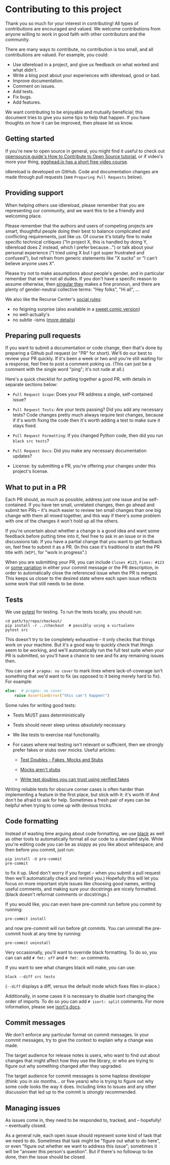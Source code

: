 # Contributing to this project

Thank you so much for your interest in contributing! All types of contributions are encouraged and valued. We welcome contributions from anyone willing to work in good faith with other contributors and the community.

There are many ways to contribute, no contribution is too small, and all contributions are valued. For example, you could:

- Use idlereload in a project, and give us feedback on what worked and what
  didn't.
- Write a blog post about your experiences with idlereload, good or bad.
- Improve documentation.
- Comment on issues.
- Add tests.
- Fix bugs.
- Add features.

We want contributing to be enjoyable and mutually beneficial; this
document tries to give you some tips to help that happen.
If you have thoughts on how it can be improved, then please let us know.


Getting started
---------------

If you're new to open source in general, you might find it useful to
check out [opensource.guide's How to Contribute to Open Source tutorial](https://opensource.guide/how-to-contribute/), or if
video's more your thing, [egghead.io has a short free video course](https://egghead.io/courses/how-to-contribute-to-an-open-source-project-on-github>).

idlereload is developed on GitHub. Code
and documentation changes are made through pull requests (see
`Preparing Pull Requests` below).


Providing support
-----------------

When helping others use idlereload, please remember that you are
representing our community, and we want this to be a friendly and
welcoming place.

Please remember that the authors and users of competing projects are
smart, thoughtful people doing their best to balance complicated and
conflicting requirements, just like us. Of course it's totally fine to
make specific technical critiques ("In project X, this is handled by
doing Y, idlereload does Z instead, which I prefer because...") or talk
about your personal experience ("I tried using X but I got super
frustrated and confused"), but refrain from generic statements like "X
sucks" or "I can't believe anyone uses X".

Please try not to make assumptions about people's gender, and in
particular remember that we're not all dudes. If you don't have a
specific reason to assume otherwise, then [singular they](https://en.wikipedia.org/wiki/Third-person_pronoun#Singular_they) makes a fine pronoun, and there are plenty of gender-neutral
collective terms: "Hey folks", "Hi all", ...

We also like the Recurse Center's [social rules](https://www.recurse.com/manual#sub-sec-social-rules):

* no feigning surprise (also available in a [sweet comic version](https://jvns.ca/blog/2017/04/27/no-feigning-surprise/))
* no well-actually's
* no subtle -isms ([more details](https://www.recurse.com/blog/38-subtle-isms-at-hacker-school))


Preparing pull requests
-----------------------

If you want to submit a documentation or code change, then that's done
by preparing a Github pull request (or "PR" for short).
We'll do our best to review your PR quickly. If it's
been a week or two and you're still waiting for a response, feel free
to post a comment poking us. (This can just be a comment with the
single word "ping"; it's not rude at all.)

Here's a quick checklist for putting together a good PR, with details
in separate sections below:

* `Pull Request Scope`: Does your PR address a single,
  self-contained issue?

* `Pull Request Tests`: Are your tests passing? Did you add any
  necessary tests? Code changes pretty much always require test
  changes, because if it's worth fixing the code then it's worth
  adding a test to make sure it stays fixed.

* `Pull Request Formatting`: If you changed Python code, then did
  you run ``black src tests``?

* `Pull Request Docs`: Did you make any necessary documentation
  updates?

* License: by submitting a PR, you're offering your
  changes under this project's license.



What to put in a PR
-----------------------

Each PR should, as much as possible, address just one issue and be
self-contained. If you have ten small, unrelated changes, then go
ahead and submit ten PRs – it's much easier to review ten small
changes than one big change with them all mixed together, and this way
if there's some problem with one of the changes it won't hold up all
the others.

If you're uncertain about whether a change is a good idea and want
some feedback before putting time into it, feel free to ask in an
issue or in the discussions tab.  If you have a partial change that you want
to get feedback on, feel free to submit it as a PR. (In this case it's
traditional to start the PR title with `[WIP]`, for "work in
progress".)

When you are submitting your PR, you can include ``Closes #123``,
``Fixes: #123`` or [some variation](https://help.github.com/en/articles/closing-issues-using-keywords) in either your commit message or the PR description, in order to
automatically close the referenced issue when the PR is merged.
This keeps us closer to the desired state where each open issue reflects some
work that still needs to be done.


Tests
-----

We use [pytest](https://pytest.org/) for testing. To run the tests
locally, you should run:

```shell
cd path/to/repo/checkout/
pip install -r ../checkout  # possibly using a virtualenv
pytest src
```

This doesn't try to be completely exhaustive – it only checks that
things work on your machine. But it's
a good way to quickly check that things seem to be working, and we'll
automatically run the full test suite when your PR is submitted, so
you'll have a chance to see and fix any remaining issues then.

You can use ``# pragma: no cover`` to mark lines where
lack-of-coverage isn't something that we'd want to fix (as opposed to
it being merely hard to fix). For example:

```python
else:  # pragma: no cover
    raise AssertionError("this can't happen!")
```

Some rules for writing good tests:

* Tests MUST pass deterministically

* Tests should never sleep unless *absolutely* necessary.

* We like tests to exercise real functionality.

* For cases where real testing isn't relevant or sufficient, then we
  strongly prefer fakes or stubs over mocks. Useful articles:

  * [Test Doubles - Fakes, Mocks and Stubs](https://dev.to/milipski/test-doubles---fakes-mocks-and-stubs)

  * [Mocks aren't stubs](https://martinfowler.com/articles/mocksArentStubs.html)

  * [Write test doubles you can trust using verified fakes](https://codewithoutrules.com/2016/07/31/verified-fakes/)

Writing reliable tests for obscure corner cases is often harder than
implementing a feature in the first place, but stick with it: it's
worth it! And don't be afraid to ask for help. Sometimes a fresh pair
of eyes can be helpful when trying to come up with devious tricks.


Code formatting
---------------

Instead of wasting time arguing about code formatting, we use [black](https://github.com/psf/black) as well as other tools to automatically
format all our code to a standard style. While you're editing code you
can be as sloppy as you like about whitespace; and then before you commit,
just run:

```shell
pip install -U pre-commit
pre-commit
```

to fix it up. (And don't worry if you forget – when you submit a pull
request then we'll automatically check and remind you.) Hopefully this
will let you focus on more important style issues like choosing good
names, writing useful comments, and making sure your docstrings are
nicely formatted. (black doesn't reformat comments or docstrings.)

If you would like, you can even have pre-commit run before you commit by
running:
```shell
pre-commit install
```

and now pre-commit will run before git commits. You can uninstall the
pre-commit hook at any time by running:
```shell
pre-commit uninstall
```

Very occasionally, you'll want to override black formatting. To do so,
you can can add ``# fmt: off`` and ``# fmt: on`` comments.

If you want to see what changes black will make, you can use:
```shell
black --diff src tests
```
(``--diff`` displays a diff, versus the default mode which fixes files
in-place.)


Additionally, in some cases it is necessary to disable isort changing the
order of imports. To do so you can add ``# isort: split`` comments.
For more information, please see [isort's docs](https://pycqa.github.io/isort/docs/configuration/action_comments.html).


Commit messages
---------------

We don't enforce any particular format on commit messages. In your
commit messages, try to give the context to explain *why* a change was
made.

The target audience for release notes is users, who want to find out
about changes that might affect how they use the library, or who are
trying to figure out why something changed after they upgraded.

The target audience for commit messages is some hapless developer
(think: you in six months... or five years) who is trying to figure
out why some code looks the way it does. Including links to issues and
any other discussion that led up to the commit is *strongly*
recommended.


Managing issues
---------------

As issues come in, they need to be responded to, tracked, and –
hopefully! – eventually closed.

As a general rule, each open issue should represent some kind of task
that we need to do. Sometimes that task might be "figure out what to
do here", or even "figure out whether we want to address this issue";
sometimes it will be "answer this person's question". But if there's
no followup to be done, then the issue should be closed.

